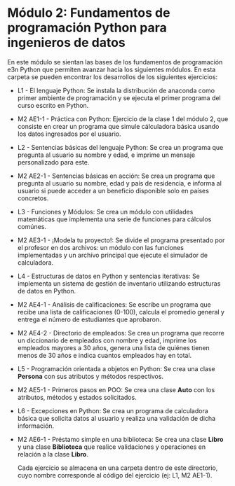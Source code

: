 # Módulo 2: Fundamentos de programación Python para ingenieros de datos

En este módulo se sientan las bases de los fundamentos de programación e3n Python que permiten avanzar hacia los siguientes módulos. En esta carpeta se pueden encontrar los desarrollos de los siguientes ejercicios:
- L1 - El lenguaje Python: Se instala la distribución de anaconda como primer ambiente de programación y se ejecuta el primer programa del curso escrito en Python.
- M2 AE1-1 - Práctica con Python: Ejercicio de la clase 1 del módulo 2, que consiste en crear un programa que simule cálculadora básica usando los datos ingresados por el usuario.
- L2 - Sentencias básicas del lenguaje Python: Se crea un programa que pregunta al usuario su nombre y edad, e imprime un mensaje personalizado para este.
- M2 AE2-1 - Sentencias básicas en acción: Se crea un programa que pregunta al usuario su nombre, edad y país de residencia, e informa al usuario si puede acceder a un beneficio disponible solo en países concretos.
- L3 - Funciones y Módulos: Se crea un módulo con utilidades matemáticas que implementa una serie de funciones para cálculos comúnes.
- M2 AE3-1 - ¡Modela tu proyecto!: Se divide el programa presentado por el profesor en dos archivos: un módulo con las funciones implementadas y un archivo principal que ejecute el simulador de calculadora.
- L4 - Estructuras de datos en Python y sentencias iterativas: Se implementa un sistema de gestión de inventario utilizando estructuras de datos en Python.
- M2 AE4-1 - Análisis de calificaciones: Se escribe un programa que recibe una lista de calificaciones (0-100), calcula el promedio general y entrega el número de estudiantes que aprobaron.
- M2 AE4-2 - Directorio de empleados: Se crea un programa que recorre un diccionario de empleados con nombre y edad, imprime los empleados mayores a 30 años, genera una lista de quiénes tienen menos de 30 años e indica cuantos empleados hay en total.
- L5 - Programación orientada a objetos en Python: Se crea una clase **Persona** con sus atributos y métodos respectivos.
- M2 AE5-1 - Primeros pasos en POO: Se crea una clase **Auto** con los atributos, métodos y estados solicitados.
- L6 - Excepciones en Python: Se crea un programa de calculadora básica que solicita datos al usuario y realiza una validación de dicha información.
- M2 AE6-1 - Préstamo simple en una biblioteca: Se crea una clase **Libro** y una clase **Biblioteca** que realice validaciones y operaciones en relación a la clase **Libro**.

  Cada ejercicio se almacena en una carpeta dentro de este directorio, cuyo nombre corresponde al código del ejercicio (ej: L1, M2 AE1-1).
